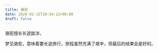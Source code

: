 ```yaml
---
title: 骆驼
date: 2020-02-15T20:54:12+08:00
draft: false
---
```


骆驼擅长长途跋涉。


梦见骆驼，意味着要长途旅行，旅程虽然充满了艰辛，但最后的结果会是好的。
